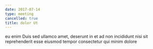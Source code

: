 ```yaml
---
date: 2017-07-14
type: meeting
cancelled: true
title: dolor Ut
---
```

eu enim Duis sed ullamco amet, deserunt in et ad non incididunt nisi sit reprehenderit esse eiusmod tempor consectetur qui minim dolore
